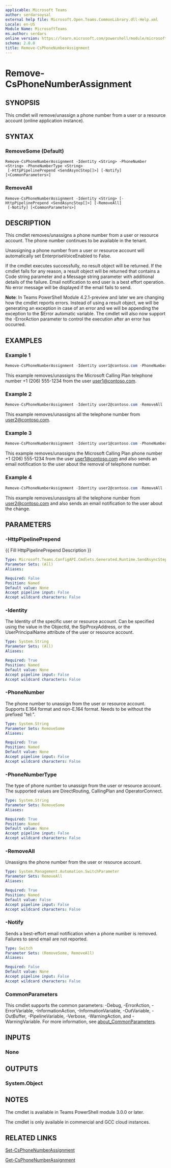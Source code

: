 ```yaml
---
applicable: Microsoft Teams
author: serdarsoysal
external help file: Microsoft.Open.Teams.CommonLibrary.dll-Help.xml
Locale: en-US
Module Name: MicrosoftTeams
ms.author: serdars
online version: https://learn.microsoft.com/powershell/module/microsoftteams/remove-csphonenumberassignment
schema: 2.0.0
title: Remove-CsPhoneNumberAssignment
---
```


# Remove-CsPhoneNumberAssignment

## SYNOPSIS
This cmdlet will remove/unassign a phone number from a user or a resource account (online application instance).

## SYNTAX

### RemoveSome (Default)
```
Remove-CsPhoneNumberAssignment -Identity <String> -PhoneNumber <String> -PhoneNumberType <String>
 [-HttpPipelinePrepend <SendAsyncStep[]>] [-Notify] [<CommonParameters>]
```

### RemoveAll
```
Remove-CsPhoneNumberAssignment -Identity <String> [-HttpPipelinePrepend <SendAsyncStep[]>] [-RemoveAll]
 [-Notify] [<CommonParameters>]
```

## DESCRIPTION
This cmdlet removes/unassigns a phone number from a user or resource account. The phone number continues to be available in the tenant.

Unassigning a phone number from a user or resource account will automatically set EnterpriseVoiceEnabled to False.

If the cmdlet executes successfully, no result object will be returned. If the cmdlet fails for any reason, a result object will be returned that contains a
Code string parameter and a Message string parameter with additional details of the failure. Email notification to end user is a best effort operation.  No error message will be displayed if the email fails to send.


**Note**: In Teams PowerShell Module 4.2.1-preview and later we are changing how the cmdlet reports errors. Instead of using a result object, we will be generating an
exception in case of an error and we will be appending the exception to the $Error automatic variable. The cmdlet will also
now support the -ErrorAction parameter to control the execution after an error has occurred.

## EXAMPLES

### Example 1
```powershell
Remove-CsPhoneNumberAssignment -Identity user1@contoso.com -PhoneNumber +12065551234 -PhoneNumberType CallingPlan
```
This example removes/unassigns the Microsoft Calling Plan telephone number +1 (206) 555-1234 from the user user1@contoso.com.

### Example 2
```powershell
Remove-CsPhoneNumberAssignment -Identity user2@contoso.com -RemoveAll
```
This example removes/unassigns all the telephone number from user2@contoso.com.

### Example 3
```powershell
Remove-CsPhoneNumberAssignment -Identity user1@contoso.com -PhoneNumber +12065551234 -PhoneNumberType CallingPlan -Notify
```
This example removes/unassigns the Microsoft Calling Plan phone number +1 (206) 555-1234 from the user user1@contoso.com and also sends an email notification to the user about the removal of telephone number.

### Example 4
```powershell
Remove-CsPhoneNumberAssignment -Identity user2@contoso.com -RemoveAll -Notify
```
This example removes/unassigns all the telephone number from user2@contoso.com and also sends an email notification to the user about the change.

## PARAMETERS

### -HttpPipelinePrepend
{{ Fill HttpPipelinePrepend Description }}

```yaml
Type: Microsoft.Teams.ConfigAPI.Cmdlets.Generated.Runtime.SendAsyncStep[]
Parameter Sets: (All)
Aliases:

Required: False
Position: Named
Default value: None
Accept pipeline input: False
Accept wildcard characters: False
```

### -Identity
The Identity of the specific user or resource account. Can be specified using the value in the ObjectId, the SipProxyAddress, or the UserPrincipalName attribute of the user or
resource account.

```yaml
Type: System.String
Parameter Sets: (All)
Aliases:

Required: True
Position: Named
Default value: None
Accept pipeline input: False
Accept wildcard characters: False
```

### -PhoneNumber
The phone number to unassign from the user or resource account. Supports E.164 format and non-E.164 format. Needs to be without the prefixed "tel:".

```yaml
Type: System.String
Parameter Sets: RemoveSome
Aliases:

Required: True
Position: Named
Default value: None
Accept pipeline input: False
Accept wildcard characters: False
```

### -PhoneNumberType
The type of phone number to unassign from the user or resource account. The supported values are DirectRouting, CallingPlan and OperatorConnect.

```yaml
Type: System.String
Parameter Sets: RemoveSome
Aliases:

Required: True
Position: Named
Default value: None
Accept pipeline input: False
Accept wildcard characters: False
```

### -RemoveAll
Unassigns the phone number from the user or resource account.

```yaml
Type: System.Management.Automation.SwitchParameter
Parameter Sets: RemoveAll
Aliases:

Required: True
Position: Named
Default value: False
Accept pipeline input: False
Accept wildcard characters: False
```

### -Notify
Sends a best-effort email notification when a phone number is removed. Failures to send email are not reported.

```yaml
Type: Switch
Parameter Sets: (RemoveSome, RemoveAll)
Aliases:

Required: False
Default value: None
Accept pipeline input: False
Accept wildcard characters: False
```

### CommonParameters
This cmdlet supports the common parameters: -Debug, -ErrorAction, -ErrorVariable, -InformationAction, -InformationVariable, -OutVariable, -OutBuffer, -PipelineVariable, -Verbose, -WarningAction, and -WarningVariable. For more information, see [about_CommonParameters](http://go.microsoft.com/fwlink/?LinkID=113216).

## INPUTS

### None

## OUTPUTS

### System.Object

## NOTES
The cmdlet is available in Teams PowerShell module 3.0.0 or later.

The cmdlet is only available in commercial and GCC cloud instances.

## RELATED LINKS
[Set-CsPhoneNumberAssignment](https://learn.microsoft.com/powershell/module/microsoftteams/set-csphonenumberassignment)

[Get-CsPhoneNumberAssignment](https://learn.microsoft.com/powershell/module/microsoftteams/get-csphonenumberassignment)
